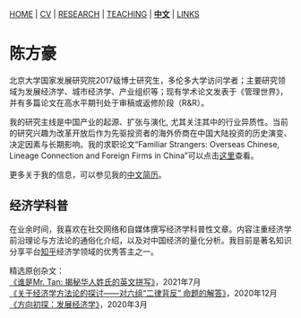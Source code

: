 [HOME](./index.md) | [CV](./assets/FanghaoChen_AcademicCV_eng-210930.pdf) | [RESEARCH](./research.md) | [TEACHING](./) | [**中文**](./) | [LINKS](./links.md)

# 陈方豪

北京大学国家发展研究院2017级博士研究生，多伦多大学访问学者；主要研究领域为发展经济学、城市经济学、产业组织等；现有学术论文发表于《管理世界》，并有多篇论文在高水平期刊处于审稿或返修阶段（R&R）。

我的研究主线是中国产业的起源、扩张与演化, 尤其关注其中的行业异质性。当前的研究兴趣为改革开放后作为先驱投资者的海外侨商在中国大陆投资的历史演变、决定因素与长期影响。我的求职论文“Familiar Strangers: Overseas Chinese, Lineage Connection and Foreign Firms in China”可以点击[这里](./assets/JMP_2101025.pdf)查看。

更多关于我的信息，可以参见我的[中文简历](./assets/陈方豪_北大国发院_211023.pdf)。

## 经济学科普

在业余时间，我喜欢在社交网络和自媒体撰写经济学科普性文章。内容注重经济学前沿理论与方法论的通俗化介绍，以及对中国经济的量化分析。我目前是著名知识分享平台[知乎](https://www.zhihu.com/people/hongo-chin)经济学领域的优秀答主之一。

精选原创杂文：<br/>
[《谁是Mr. Tan: 揭秘华人姓氏的英文拼写》](./assets/MrTan.pdf)，2021年7月 <br/>
[《关于经济学方法论的探讨——对六组“二律背反” 命题的解答》](./assets/EconMethodology.pdf)，2020年12月 <br/>
[《方向初探：发展经济学》](./assets/GuideToDevEcon.pdf)，2020年3月 <br/>
